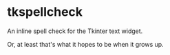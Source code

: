 tkspellcheck
============

An inline spell check for the Tkinter text widget.

Or, at least that's what it hopes to be when it grows up.
